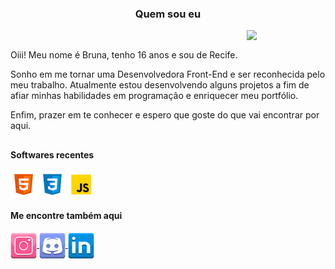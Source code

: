   
  <h3 align="center">Quem sou eu</h3>
  
  <img align="right" width="25%" src="https://cdn.discordapp.com/attachments/925439012397809694/992946178624852078/Img_BruCamps.png">

  <br>
 
   Oiii! Meu nome é Bruna, tenho 16 anos e sou de Recife.
   
   Sonho em me tornar uma Desenvolvedora Front-End e ser reconhecida pelo meu trabalho. Atualmente estou desenvolvendo alguns projetos a fim de afiar minhas habilidades em programação e enriquecer meu portfólio.
   
   Enfim, prazer em te conhecer e espero que goste do que vai encontrar por aqui.
  
  ##
  
  #### Softwares recentes
  
  <div>
    <img align="center" src="https://github.com/BruCamps/BruCamps/blob/main/src/images/icons/softwares/html5.svg" width="42" />
    <img align="center" src="https://github.com/BruCamps/BruCamps/blob/main/src/images/icons/softwares/css3.svg" width="42" />
    <img align="center" src="https://github.com/BruCamps/BruCamps/blob/main/src/images/icons/softwares/javascript.svg" width="42" />
  </div>

  
  #### Me encontre também aqui
  
  <div>
    <a href="https://www.instagram.com/brucamps_095/">
      <img align="center" src="https://github.com/BruCamps/BruCamps/blob/main/src/images/icons/redes-sociais/instagram-.png" width="42"  />
    </a>
    <a href="https://discord.gg/tN5vvDZ7jz">
      <img align="center" src="https://github.com/BruCamps/BruCamps/blob/main/src/images/icons/redes-sociais/discord-.png" width="42"  />
    </a>
    <a href="https://www.linkedin.com/in/bruna-campos-a40418219/">
      <img align="center" src="https://github.com/BruCamps/BruCamps/blob/main/src/images/icons/redes-sociais/linkedin-.png" width="42"  />
    </a>
  </div>
  
 
